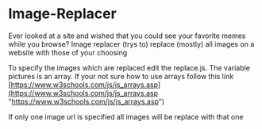 # Image-Replacer

Ever looked at a site and wished that you could see your favorite memes while you browse? Image replacer (trys to) replace (mostly) all images on a website with those of your choosing 

To specify the images which are replaced edit the replace.js. The variable pictures is an array. If your not sure how to use arrays follow this link [https://www.w3schools.com/js/js_arrays.asp](https://www.w3schools.com/js/js_arrays.asp "https://www.w3schools.com/js/js_arrays.asp")

If only one image url is specified all images will be replace with that one
